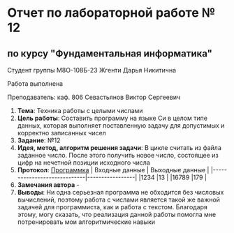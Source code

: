 # Отчет по лабораторной работе № 12
## по курсу "Фундаментальная информатика"

Студент группы М8О-108Б-23 Жгенти Дарья Никитична

Работа выполнена 

Преподаватель: каф. 806 Севастьянов Виктор Сергеевич

1. **Тема**: Техника работы с целыми числами
2. **Цель работы**: Составить программу на языке Си в целом типе данных, которая выполняет поставленную задачу для допустимых и корректно записанных чисел
3. **Заданиe**: №12
4. **Идея, метод, алгоритм решения задачи**: В цикле считать из файла заданное число. После этого получить новое число, состоящее из цифр на нечетной позиции исходного числа
5. **Протокол**: [Программка](https://github.com/Daria2605/labworking/blob/main/lab12/12.c)
   |      Входные данные         | Выходные данные |
	 |-----------------------------|-----------------|
	 |1234                         |13               |
	 |16789                        |179              |
6. **Замечания автора** -
7. **Выводы**: Ни одна серьезная программа не обходится без числовых вычислений, поэтому работа с числами является такой же важной задачей для программиста, как и работа с текстом. Благодаря этому, могу сказать, что реализация данной работы помогла мне потренировать мои алгоритмические навыки
